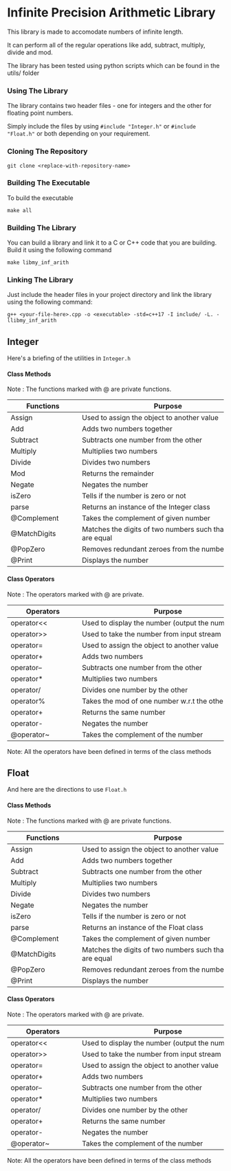 <!-- /README.md -->

# Infinite Precision Arithmetic Library

This library is made to accomodate numbers of infinite length. 

It can perform all of the regular operations like add, subtract, multiply, divide and mod.

The library has been tested using python scripts which can be found in the utils/ folder

### Using The Library
The library contains two header files - one for integers and the other for floating point numbers.

Simply include the files by using `#include "Integer.h"` or `#include "Float.h"` or both depending on your requirement.

### Cloning The Repository
```shell
git clone <replace-with-repository-name>
```

### Building The Executable 
To build the executable 
```shell
make all 
```

### Building The Library
You can build a library and link it to a C or C++ code that you are building.  
Build it using the following command
```shell
make libmy_inf_arith
```
### Linking The Library
Just include the header files in your project directory and link the library using the following command:
```shell
g++ <your-file-here>.cpp -o <executable> -std=c++17 -I include/ -L. -llibmy_inf_arith
```

## Integer
Here's a briefing of the utilities in `Integer.h`


#### Class Methods

Note : The functions marked with @ are private functions.

|  <div style="width:150px">Functions</div> | <div style="width:400px">Purpose</div> | 
| --------- | --------- |
| Assign | Used to assign the object to another value |
| Add | Adds two numbers together | 
| Subtract | Subtracts one number from the other | 
| Multiply | Multiplies two numbers | 
| Divide | Divides two numbers | 
| Mod | Returns the remainder |
| Negate | Negates the number |
| isZero | Tells if the number is zero or not | 
| parse | Returns an instance of the Integer class | 
| @Complement | Takes the complement of given number | 
| @MatchDigits | Matches the digits of two numbers such that they are equal |
| @PopZero | Removes redundant zeroes from the number | 
| @Print | Displays the number |


#### Class Operators

Note : The operators marked with @ are private.

|  <div style="width:150px">Operators</div> | <div style="width:400px">Purpose</div> | 
| --------- | ------- |
| operator<< | Used to display the number (output the number) |
| operator>> | Used to take the number from input stream |
| operator= | Used to assign the object to another value | 
| operator+ | Adds two numbers |
| operator– | Subtracts one number from the other |
| operator* | Multiplies two numbers |
| operator/ | Divides one number by the other |
| operator% | Takes the mod of one number w.r.t the other |
| operator+ | Returns the same number | 
| operator- | Negates the number | 
| @operator~ | Takes the complement of the number | 

Note: All the operators have been defined in terms of the class methods


## Float
And here are the directions to use `Float.h`

#### Class Methods

Note : The functions marked with @ are private functions.

|  <div style="width:150px">Functions</div> | <div style="width:400px">Purpose</div> | 
| --------- | --------- |
| Assign | Used to assign the object to another value |
| Add | Adds two numbers together | 
| Subtract | Subtracts one number from the other | 
| Multiply | Multiplies two numbers | 
| Divide | Divides two numbers | 
| Negate | Negates the number |
| isZero | Tells if the number is zero or not |
| parse | Returns an instance of the Float class | 
| @Complement | Takes the complement of given number | 
| @MatchDigits | Matches the digits of two numbers such that they are equal |
| @PopZero | Removes redundant zeroes from the number | 
| @Print | Displays the number |

#### Class Operators

Note : The operators marked with @ are private.

|  <div style="width:150px">Operators</div> | <div style="width:400px">Purpose</div>  | 
| --------- | ------- |
| operator<< | Used to display the number (output the number) |
| operator>> | Used to take the number from input stream |
| operator= | Used to assign the object to another value | 
| operator+ | Adds two numbers |
| operator– | Subtracts one number from the other |
| operator* | Multiplies two numbers |
| operator/ | Divides one number by the other |
| operator+ | Returns the same number | 
| operator- | Negates the number | 
| @operator~ | Takes the complement of the number | 

Note: All the operators have been defined in terms of the class methods